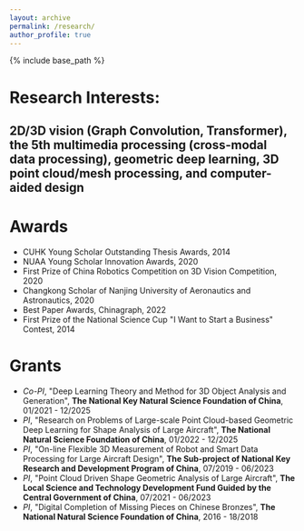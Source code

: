```yaml
---
layout: archive
permalink: /research/
author_profile: true
---
```


{% include base_path %}

Research Interests:
======
2D/3D vision (Graph Convolution, Transformer), the 5th multimedia processing (cross-modal data processing), geometric deep learning, 3D point cloud/mesh processing, and computer-aided design
------

Awards
======
* CUHK Young Scholar Outstanding Thesis Awards, 2014
* NUAA Young Scholar Innovation Awards, 2020
* First Prize of China Robotics Competition on 3D Vision Competition, 2020
* Changkong Scholar of Nanjing University of Aeronautics and Astronautics, 2020
* Best Paper Awards, Chinagraph, 2022
* First Prize of the National Science Cup "I Want to Start a Business" Contest, 2014
 
Grants
======
* *Co-PI*, "Deep Learning Theory and Method for 3D Object Analysis and Generation", **The National Key Natural Science Foundation of China**, 01/2021 - 12/2025
* *PI*, "Research on Problems of Large-scale Point Cloud-based Geometric Deep Learning for Shape Analysis of Large Aircraft", **The National Natural Science Foundation of China**, 01/2022 - 12/2025
* *PI*, "On-line Flexible 3D Measurement of Robot and Smart Data Processing for Large Aircraft Design", **The Sub-project of National Key Research and Development Program of China**, 07/2019 - 06/2023
* *PI*, "Point Cloud Driven Shape Geometric Analysis of Large Aircraft", **The Local Science and Technology Development Fund Guided by the Central Government of China**, 07/2021 - 06/2023
* *PI*, "Digital Completion of Missing Pieces on Chinese Bronzes", **The National Natural Science Foundation of China**, 2016 - 18/2018
